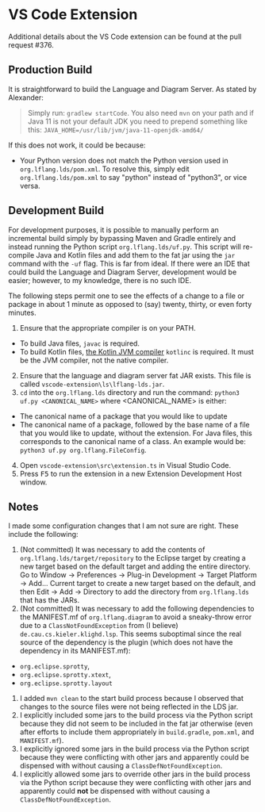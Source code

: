 # VS Code Extension
Additional details about the VS Code extension can be found at the pull request #376.

## Production Build
It is straightforward to build the Language and Diagram Server. As stated by Alexander:
> Simply run: `gradlew startCode`. You also need `mvn` on your path and if Java 11 is not your default JDK you need to prepend something like this: `JAVA_HOME=/usr/lib/jvm/java-11-openjdk-amd64/`

If this does not work, it could be because:
* Your Python version does not match the Python version used in `org.lflang.lds/pom.xml`. To resolve this, simply edit `org.lflang.lds/pom.xml` to say "python" instead of "python3", or vice versa.

## Development Build
For development purposes, it is possible to manually perform an incremental build simply by bypassing Maven and Gradle entirely and instead running the Python script `org.lflang.lds/uf.py`. This script will re-compile Java and Kotlin files and add them to the fat jar using the `jar` command with the `-uf` flag. This is far from ideal. If there were an IDE that could build the Language and Diagram Server, development would be easier; however, to my knowledge, there is no such IDE.

The following steps permit one to see the effects of a change to a file or package in about 1 minute as opposed to (say) twenty, thirty, or even forty minutes.
1. Ensure that the appropriate compiler is on your PATH.
  * To build Java files, `javac` is required.
  * To build Kotlin files, [the Kotlin JVM compiler](https://github.com/JetBrains/kotlin/releases/tag/v1.5.30) `kotlinc` is required. It must be the JVM compiler, not the native compiler.
2. Ensure that the language and diagram server fat JAR exists. This file is called `vscode-extension\ls\lflang-lds.jar`.
3. `cd` into the `org.lflang.lds` directory and run the command: ```python3 uf.py <CANONICAL_NAME>``` where <CANONICAL_NAME> is either:
* The canonical name of a package that you would like to update
* The canonical name of a package, followed by the base name of a file that you would like to update, without the extension. For Java files, this corresponds to the canonical name of a class. An example would be: ```python3 uf.py org.lflang.FileConfig```.
4. Open `vscode-extension\src\extension.ts` in Visual Studio Code.
5. Press <kbd>F5</kbd> to run the extension in a new Extension Development Host window.

## Notes
I made some configuration changes that I am not sure are right. These include the following:
1. (Not committed) It was necessary to add the contents of `org.lflang.lds/target/repository` to the Eclipse target by creating a new target based on the default target and adding the entire directory. Go to Window -> Preferences -> Plug-in Development -> Target Platform -> Add... Current target to create a new target based on the default, and then Edit -> Add -> Directory to add the directory from `org.lflang.lds` that has the JARs.
1. (Not committed) It was necessary to add the following dependencies to the MANIFEST.mf of `org.lflang.diagram` to avoid a sneaky-throw error due to a `ClassNotFoundException` from (I believe) `de.cau.cs.kieler.klighd.lsp`. This seems suboptimal since the real source of the dependency is the plugin (which does not have the dependency in its MANIFEST.mf):
  * `org.eclipse.sprotty`,
  * `org.eclipse.sprotty.xtext`,
  * `org.eclipse.sprotty.layout`
1. I added `mvn clean` to the start build process because I observed that changes to the source files were not being reflected in the LDS jar.
1. I explicitly included some jars to the build process via the Python script because they did not seem to be included in the fat jar otherwise (even after efforts to include them appropriately in `build.gradle`, `pom.xml`, and `MANIFEST.mf`).
1. I explicitly ignored some jars in the build process via the Python script because they were conflicting with other jars and apparently could be dispensed with without causing a `ClassDefNotFoundException`.
1. I explicitly allowed some jars to override other jars in the build process via the Python script because they were conflicting with other jars and apparently could **not** be dispensed with without causing a `ClassDefNotFoundException`.
